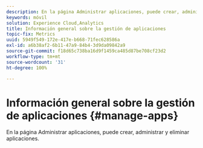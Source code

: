 ```yaml
---
description: En la página Administrar aplicaciones, puede crear, administrar y eliminar aplicaciones.
keywords: móvil
solution: Experience Cloud,Analytics
title: Información general sobre la gestión de aplicaciones
topic-fix: Metrics
uuid: 5949f549-172e-417e-b668-71fec628586a
exl-id: a6b38af2-6b11-47a9-84b4-3d9da09842a9
source-git-commit: f18d65c738ba16d9f1459ca485d87be708cf23d2
workflow-type: tm+mt
source-wordcount: '31'
ht-degree: 100%

---
```


# Información general sobre la gestión de aplicaciones {#manage-apps}

En la página Administrar aplicaciones, puede crear, administrar y eliminar aplicaciones.
